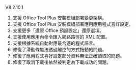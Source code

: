 V8.2.10.1

1. 支援 Office Tool Plus 安裝模組部署變更架構。
2. 支援 Office Tool Plus 安裝模組部署應用應用程式喜好設定。
3. 支援更多「還原 Office 預設設定」還原選項。
4. 支援使用應用內命令匯入網路路徑的 XML 配置。
5. 支援根據系統自動對應最合適的程式語言。
6. 修復了滑動條無法透過觸控的方式拖動的問題。
7. 修復了應用程式喜好設定部分資料無法正確讀取的問題。
8. 修復了取消下載後依然被判定為下載成功的問題。
